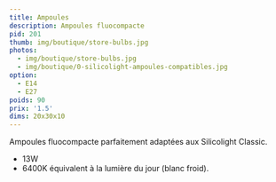 ```yaml
---
title: Ampoules
description: Ampoules fluocompacte
pid: 201
thumb: img/boutique/store-bulbs.jpg
photos:
  - img/boutique/store-bulbs.jpg
  - img/boutique/0-silicolight-ampoules-compatibles.jpg
option:
  - E14
  - E27
poids: 90
prix: '1.5'
dims: 20x30x10
---
```


Ampoules fluocompacte parfaitement adaptées aux Silicolight Classic.
- 13W
- 6400K équivalent à la lumière du jour (blanc froid).